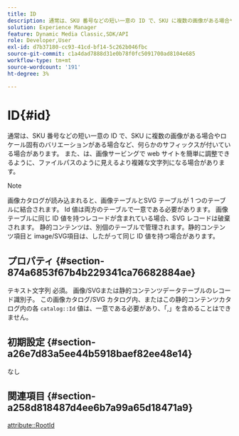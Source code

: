 ```yaml
---
title: ID
description: 通常は、SKU 番号などの短い一意の ID で、SKU に複数の画像がある場合やロケール固有のバリエーションがある場合など、何らかのサフィックスが付いている場合があります。
solution: Experience Manager
feature: Dynamic Media Classic,SDK/API
role: Developer,User
exl-id: d7b37180-cc93-41cd-bf14-5c262b046fbc
source-git-commit: c1a4dad7888d31e0b78f0fc5091700ad8104e685
workflow-type: tm+mt
source-wordcount: '191'
ht-degree: 3%

---
```


# ID{#id}

通常は、SKU 番号などの短い一意の ID で、SKU に複数の画像がある場合やロケール固有のバリエーションがある場合など、何らかのサフィックスが付いている場合があります。 また、は、画像サービングで web サイトを簡単に調整できるように、ファイルパスのように見えるより複雑な文字列になる場合があります。

>[!NOTE]
>
>画像カタログが読み込まれると、画像テーブルとSVG テーブルが 1 つのテーブルに結合されます。 Id 値は両方のテーブルで一意である必要があります。 画像テーブルに同じ ID 値を持つレコードが含まれている場合、SVG レコードは破棄されます。 静的コンテンツは、別個のテーブルで管理されます。静的コンテンツ項目と image/SVG項目は、したがって同じ ID 値を持つ場合があります。

## プロパティ {#section-874a6853f67b4b229341ca76682884ae}

テキスト文字列 必須。 画像/SVGまたは静的コンテンツデータテーブルのレコード識別子。 この画像カタログ/SVG カタログ内、またはこの静的コンテンツカタログ内の各 `catalog::Id` 値は、一意である必要があり、「,」を含めることはできません。

## 初期設定 {#section-a26e7d83a5ee44b5918baef82ee48e14}

なし

## 関連項目 {#section-a258d818487d4ee6b7a99a65d18471a9}

[attribute::RootId](../../../../../../is-api/image-catalog/image-serving-api-ref/c-image-catalog-reference/c-attributes-reference/r-rootid.md#reference-13653312925e4a08b90f99961d53f546)
